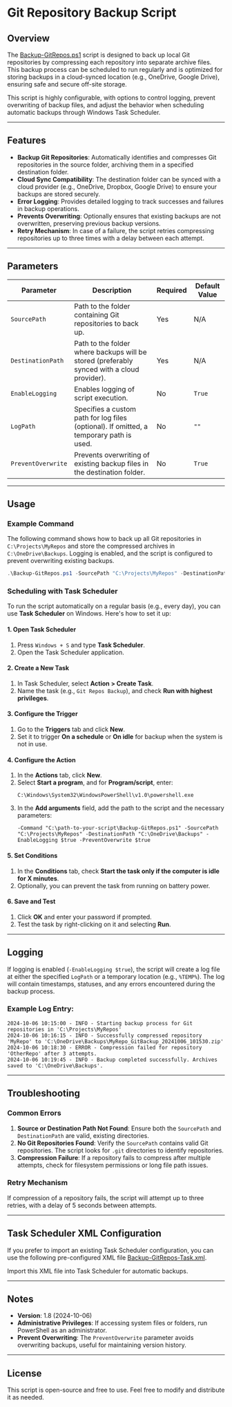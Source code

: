 # Git Repository Backup Script

## Overview

The [Backup-GitRepos.ps1](./Backup-GitRepos.ps1) script is designed to back up local Git repositories by compressing each repository into separate archive files. This backup process can be scheduled to run regularly and is optimized for storing backups in a cloud-synced location (e.g., OneDrive, Google Drive), ensuring safe and secure off-site storage.

This script is highly configurable, with options to control logging, prevent overwriting of backup files, and adjust the behavior when scheduling automatic backups through Windows Task Scheduler.

---

## Features

- **Backup Git Repositories**: Automatically identifies and compresses Git repositories in the source folder, archiving them in a specified destination folder.
- **Cloud Sync Compatibility**: The destination folder can be synced with a cloud provider (e.g., OneDrive, Dropbox, Google Drive) to ensure your backups are stored securely.
- **Error Logging**: Provides detailed logging to track successes and failures in backup operations.
- **Prevents Overwriting**: Optionally ensures that existing backups are not overwritten, preserving previous backup versions.
- **Retry Mechanism**: In case of a failure, the script retries compressing repositories up to three times with a delay between each attempt.

---

## Parameters

| Parameter          | Description                                                                                | Required | Default Value |
| ------------------ | ------------------------------------------------------------------------------------------ | -------- | ------------- |
| `SourcePath`       | Path to the folder containing Git repositories to back up.                                 | Yes      | N/A           |
| `DestinationPath`  | Path to the folder where backups will be stored (preferably synced with a cloud provider). | Yes      | N/A           |
| `EnableLogging`    | Enables logging of script execution.                                                       | No       | `True`        |
| `LogPath`          | Specifies a custom path for log files (optional). If omitted, a temporary path is used.    | No       | `""`          |
| `PreventOverwrite` | Prevents overwriting of existing backup files in the destination folder.                   | No       | `True`        |

---

## Usage

### Example Command

The following command shows how to back up all Git repositories in `C:\Projects\MyRepos` and store the compressed archives in `C:\OneDrive\Backups`. Logging is enabled, and the script is configured to prevent overwriting existing backups.

```powershell
.\Backup-GitRepos.ps1 -SourcePath "C:\Projects\MyRepos" -DestinationPath "C:\OneDrive\Backups" -EnableLogging $true -PreventOverwrite $true
```

### Scheduling with Task Scheduler

To run the script automatically on a regular basis (e.g., every day), you can use **Task Scheduler** on Windows. Here's how to set it up:

#### 1. Open Task Scheduler

1. Press `Windows + S` and type **Task Scheduler**.
2. Open the Task Scheduler application.

#### 2. Create a New Task

1. In Task Scheduler, select **Action > Create Task**.
2. Name the task (e.g., `Git Repos Backup`), and check **Run with highest privileges**.

#### 3. Configure the Trigger

1. Go to the **Triggers** tab and click **New**.
2. Set it to trigger **On a schedule** or **On idle** for backup when the system is not in use.

#### 4. Configure the Action

1. In the **Actions** tab, click **New**.
2. Select **Start a program**, and for **Program/script**, enter:
   ```plaintext
   C:\Windows\System32\WindowsPowerShell\v1.0\powershell.exe
   ```
3. In the **Add arguments** field, add the path to the script and the necessary parameters:
   ```plaintext
   -Command "C:\path-to-your-script\Backup-GitRepos.ps1" -SourcePath "C:\Projects\MyRepos" -DestinationPath "C:\OneDrive\Backups" -EnableLogging $true -PreventOverwrite $true
   ```

#### 5. Set Conditions

1. In the **Conditions** tab, check **Start the task only if the computer is idle for X minutes**.
2. Optionally, you can prevent the task from running on battery power.

#### 6. Save and Test

1. Click **OK** and enter your password if prompted.
2. Test the task by right-clicking on it and selecting **Run**.

---

## Logging

If logging is enabled (`-EnableLogging $true`), the script will create a log file at either the specified `LogPath` or a temporary location (e.g., `%TEMP%`). The log will contain timestamps, statuses, and any errors encountered during the backup process.

### Example Log Entry:

```
2024-10-06 10:15:00 - INFO - Starting backup process for Git repositories in 'C:\Projects\MyRepos'
2024-10-06 10:16:15 - INFO - Successfully compressed repository 'MyRepo' to 'C:\OneDrive\Backups\MyRepo_GitBackup_20241006_101530.zip'
2024-10-06 10:18:30 - ERROR - Compression failed for repository 'OtherRepo' after 3 attempts.
2024-10-06 10:19:45 - INFO - Backup completed successfully. Archives saved to 'C:\OneDrive\Backups'.
```

---

## Troubleshooting

### Common Errors

1. **Source or Destination Path Not Found**: Ensure both the `SourcePath` and `DestinationPath` are valid, existing directories.
2. **No Git Repositories Found**: Verify the `SourcePath` contains valid Git repositories. The script looks for `.git` directories to identify repositories.
3. **Compression Failure**: If a repository fails to compress after multiple attempts, check for filesystem permissions or long file path issues.

### Retry Mechanism

If compression of a repository fails, the script will attempt up to three retries, with a delay of 5 seconds between attempts.

---

## Task Scheduler XML Configuration

If you prefer to import an existing Task Scheduler configuration, you can use the following pre-configured XML file [Backup-GitRepos-Task.xml](./Backup-GitRepos-Task.xml).

Import this XML file into Task Scheduler for automatic backups.

---

## Notes

- **Version**: 1.8 (2024-10-06)
- **Administrative Privileges**: If accessing system files or folders, run PowerShell as an administrator.
- **Prevent Overwriting**: The `PreventOverwrite` parameter avoids overwriting backups, useful for maintaining version history.

---

## License

This script is open-source and free to use. Feel free to modify and distribute it as needed.
